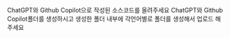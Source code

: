 ChatGPT와 Github Copilot으로 작성된 소스코드를 올려주세요
ChatGPT와 Github Copilot폴더를 생성하시고
생성한 폴더 내부에 각언어별로 폴더를 생성해서 업로드 해주세요
